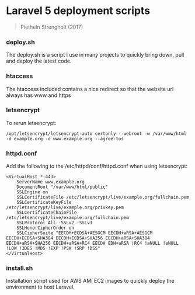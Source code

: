 # Laravel 5 deployment scripts
> Piethein Strengholt (2017)

### deploy.sh

The deploy.sh is a script I use in many projects to quickly bring down, pull and deploy the latest code.

### htaccess

The htaccess included contains a nice redirect so that the website url always has www and https

### letsencrypt

To rerun letsencrypt:

```
/opt/letsencrypt/letsencrypt-auto certonly --webroot -w /var/www/html -d example.org -d www.example.org --agree-tos
```

### httpd.conf

Add the following to the /etc/httpd/conf/httpd.conf when using letsencrypt:

```
<VirtualHost *:443>
    ServerName www.example.org
    DocumentRoot "/var/www/html/public"
    SSLEngine on
    SSLCertificateFile /etc/letsencrypt/live/example.org/fullchain.pem
    SSLCertificateKeyFile /etc/letsencrypt/live/example.org/privkey.pem
    SSLCertificateChainFile /etc/letsencrypt/live/example.org/fullchain.pem
    SSLProtocol All -SSLv2 -SSLv3
    SSLHonorCipherOrder on
    SSLCipherSuite "EECDH+ECDSA+AESGCM EECDH+aRSA+AESGCM EECDH+ECDSA+SHA384 EECDH+ECDSA+SHA256 EECDH+aRSA+SHA384 EECDH+aRSA+SHA256 EECDH+aRSA+RC4 EECDH EDH+aRSA !RC4 !aNULL !eNULL !LOW !3DES !MD5 !EXP !PSK !SRP !DSS"
</VirtualHost>
```

### install.sh

Installation script used for AWS AMI EC2 images to quickly deploy the environment to host Laravel.
